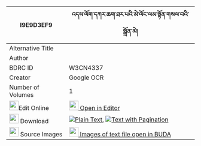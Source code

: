 |I9E9D3EF9|འདས་ལོག་དཀར་ཆག་ཐར་པའི་མེ་ལོང་ལམ་སྟོན་གསལ་བའི་སྒྲོན་མེ། 
| --- | --- 
|Alternative Title |
|Author | 
|BDRC ID | W3CN4337
|Creator | Google OCR
|Number of Volumes| 1
|<img width="25" src="https://img.icons8.com/color/25/000000/edit-property.png">Edit Online| [<img width="25" src="https://avatars.githubusercontent.com/u/45091458?s=200&v=4"> Open in Editor](http://editor.openpecha.org/I9E9D3EF9)
|<img width="25" src="https://img.icons8.com/fluent/48/000000/download-2.png"/>  Download | [![](https://img.icons8.com/color/20/000000/txt.png)Plain Text](https://github.com/Openpecha/I9E9D3EF9/releases/download/v1/delok_karchak_tarpa_i_melong_l_plain_I9E9D3EF9.zip), [![](https://img.icons8.com/color/20/000000/txt.png)Text with Pagination](https://github.com/Openpecha/I9E9D3EF9/releases/download/v1/delok_karchak_tarpa_i_melong_l_pages_I9E9D3EF9.zip)
|<img width="25" src="https://img.icons8.com/plasticine/100/000000/pictures-folder.png"/>  Source Images | [<img width="25" src="https://library.bdrc.io/icons/BUDA-small.svg"> Images of text file open in BUDA](https://library.bdrc.io/show/bdr:W3CN4337)